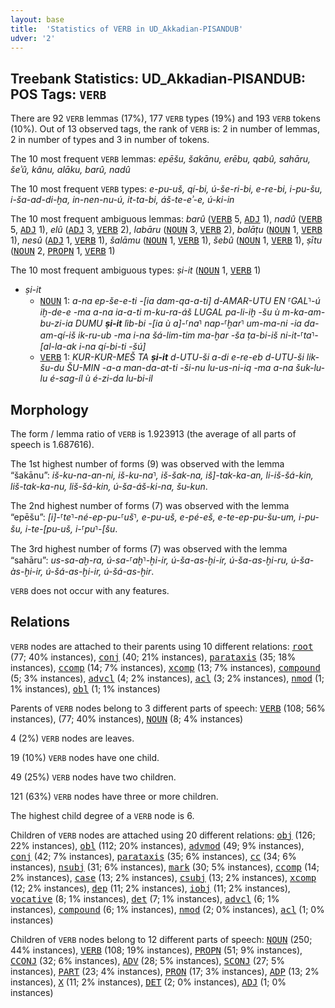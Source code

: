 ```yaml
---
layout: base
title:  'Statistics of VERB in UD_Akkadian-PISANDUB'
udver: '2'
---
```


## Treebank Statistics: UD_Akkadian-PISANDUB: POS Tags: `VERB`

There are 92 `VERB` lemmas (17%), 177 `VERB` types (19%) and 193 `VERB` tokens (10%).
Out of 13 observed tags, the rank of `VERB` is: 2 in number of lemmas, 2 in number of types and 3 in number of tokens.

The 10 most frequent `VERB` lemmas: <em>epēšu, šakānu, erēbu, qabû, sahāru, šeʾû, kânu, alāku, barû, nadû</em>

The 10 most frequent `VERB` types:  <em>e-pu-uš, qí-bi, ú-še-ri-bi, e-re-bi, i-pu-šu, i-ša-ad-di-ḫa, in-nen-nu-ú, it-ta-bi, áš-te-eʾ-e, ú-ki-in</em>

The 10 most frequent ambiguous lemmas: <em>barû</em> (<tt><a href="akk_pisandub-pos-VERB.html">VERB</a></tt> 5, <tt><a href="akk_pisandub-pos-ADJ.html">ADJ</a></tt> 1), <em>nadû</em> (<tt><a href="akk_pisandub-pos-VERB.html">VERB</a></tt> 5, <tt><a href="akk_pisandub-pos-ADJ.html">ADJ</a></tt> 1), <em>elû</em> (<tt><a href="akk_pisandub-pos-ADJ.html">ADJ</a></tt> 3, <tt><a href="akk_pisandub-pos-VERB.html">VERB</a></tt> 2), <em>labāru</em> (<tt><a href="akk_pisandub-pos-NOUN.html">NOUN</a></tt> 3, <tt><a href="akk_pisandub-pos-VERB.html">VERB</a></tt> 2), <em>balāṭu</em> (<tt><a href="akk_pisandub-pos-NOUN.html">NOUN</a></tt> 1, <tt><a href="akk_pisandub-pos-VERB.html">VERB</a></tt> 1), <em>nesû</em> (<tt><a href="akk_pisandub-pos-ADJ.html">ADJ</a></tt> 1, <tt><a href="akk_pisandub-pos-VERB.html">VERB</a></tt> 1), <em>šalāmu</em> (<tt><a href="akk_pisandub-pos-NOUN.html">NOUN</a></tt> 1, <tt><a href="akk_pisandub-pos-VERB.html">VERB</a></tt> 1), <em>šebû</em> (<tt><a href="akk_pisandub-pos-NOUN.html">NOUN</a></tt> 1, <tt><a href="akk_pisandub-pos-VERB.html">VERB</a></tt> 1), <em>ṣītu</em> (<tt><a href="akk_pisandub-pos-NOUN.html">NOUN</a></tt> 2, <tt><a href="akk_pisandub-pos-PROPN.html">PROPN</a></tt> 1, <tt><a href="akk_pisandub-pos-VERB.html">VERB</a></tt> 1)

The 10 most frequent ambiguous types:  <em>ṣi-it</em> (<tt><a href="akk_pisandub-pos-NOUN.html">NOUN</a></tt> 1, <tt><a href="akk_pisandub-pos-VERB.html">VERB</a></tt> 1)


* <em>ṣi-it</em>
  * <tt><a href="akk_pisandub-pos-NOUN.html">NOUN</a></tt> 1: <em>a-na ep-še-e-ti -[ia dam-qa-a-ti] d-AMAR-UTU EN ⸢GAL⸣-ú iḫ-de-e -ma a-na ia-a-ti m-ku-ra-áš LUGAL pa-li-iḫ -šu ù m-ka-am-bu-zi-ia DUMU <b>ṣi-it</b> lìb-bi -[ia ù a]-⸢na⸣ nap-⸢ḫar⸣ um-ma-ni -ia da-am-qí-iš ik-ru-ub -ma i-na šá-lim-tim ma-ḫar -ša ṭa-bi-iš ni-it-⸢ta⸣-[al-la-ak i-na qí-bi-ti -šú]</em>
  * <tt><a href="akk_pisandub-pos-VERB.html">VERB</a></tt> 1: <em>KUR-KUR-MEŠ TA <b>ṣi-it</b> d-UTU-ši a-di e-re-eb d-UTU-ši lik-šu-du ŠU-MIN -a-a man-da-at-ti -ši-nu lu-us-ni-iq -ma a-na šuk-lu-lu é-sag-íl ù é-zi-da lu-bi-il</em>

## Morphology

The form / lemma ratio of `VERB` is 1.923913 (the average of all parts of speech is 1.687616).

The 1st highest number of forms (9) was observed with the lemma “šakānu”: <em>iš-ku-na-an-ni, iš-ku-na⸣, iš-šak-na, iš]-tak-ka-an, li-iš-šá-kin, liš-tak-ka-nu, liš-šá-kin, ú-ša-áš-ki-na, šu-kun</em>.

The 2nd highest number of forms (7) was observed with the lemma “epēšu”: <em>[i]-⸢te⸣-né-ep-pu-⸢uš⸣, e-pu-uš, e-pé-eš, e-te-ep-pu-šu-um, i-pu-šu, i-te-[pu-uš, i-⸢pu⸣-[šu</em>.

The 3rd highest number of forms (7) was observed with the lemma “sahāru”: <em>us-sa-aḫ-ra, ú-sa-⸢aḫ⸣-ḫi-ir, ú-ša-as-ḫi-ir, ú-ša-as-ḫi-ru, ú-ša-às-ḫi-ir, ú-šá-as-ḫi-ir, ú-šá-as-ḫir</em>.

`VERB` does not occur with any features.


## Relations

`VERB` nodes are attached to their parents using 10 different relations: <tt><a href="akk_pisandub-dep-root.html">root</a></tt> (77; 40% instances), <tt><a href="akk_pisandub-dep-conj.html">conj</a></tt> (40; 21% instances), <tt><a href="akk_pisandub-dep-parataxis.html">parataxis</a></tt> (35; 18% instances), <tt><a href="akk_pisandub-dep-ccomp.html">ccomp</a></tt> (14; 7% instances), <tt><a href="akk_pisandub-dep-xcomp.html">xcomp</a></tt> (13; 7% instances), <tt><a href="akk_pisandub-dep-compound.html">compound</a></tt> (5; 3% instances), <tt><a href="akk_pisandub-dep-advcl.html">advcl</a></tt> (4; 2% instances), <tt><a href="akk_pisandub-dep-acl.html">acl</a></tt> (3; 2% instances), <tt><a href="akk_pisandub-dep-nmod.html">nmod</a></tt> (1; 1% instances), <tt><a href="akk_pisandub-dep-obl.html">obl</a></tt> (1; 1% instances)

Parents of `VERB` nodes belong to 3 different parts of speech: <tt><a href="akk_pisandub-pos-VERB.html">VERB</a></tt> (108; 56% instances),  (77; 40% instances), <tt><a href="akk_pisandub-pos-NOUN.html">NOUN</a></tt> (8; 4% instances)

4 (2%) `VERB` nodes are leaves.

19 (10%) `VERB` nodes have one child.

49 (25%) `VERB` nodes have two children.

121 (63%) `VERB` nodes have three or more children.

The highest child degree of a `VERB` node is 6.

Children of `VERB` nodes are attached using 20 different relations: <tt><a href="akk_pisandub-dep-obj.html">obj</a></tt> (126; 22% instances), <tt><a href="akk_pisandub-dep-obl.html">obl</a></tt> (112; 20% instances), <tt><a href="akk_pisandub-dep-advmod.html">advmod</a></tt> (49; 9% instances), <tt><a href="akk_pisandub-dep-conj.html">conj</a></tt> (42; 7% instances), <tt><a href="akk_pisandub-dep-parataxis.html">parataxis</a></tt> (35; 6% instances), <tt><a href="akk_pisandub-dep-cc.html">cc</a></tt> (34; 6% instances), <tt><a href="akk_pisandub-dep-nsubj.html">nsubj</a></tt> (31; 6% instances), <tt><a href="akk_pisandub-dep-mark.html">mark</a></tt> (30; 5% instances), <tt><a href="akk_pisandub-dep-ccomp.html">ccomp</a></tt> (14; 2% instances), <tt><a href="akk_pisandub-dep-case.html">case</a></tt> (13; 2% instances), <tt><a href="akk_pisandub-dep-csubj.html">csubj</a></tt> (13; 2% instances), <tt><a href="akk_pisandub-dep-xcomp.html">xcomp</a></tt> (12; 2% instances), <tt><a href="akk_pisandub-dep-dep.html">dep</a></tt> (11; 2% instances), <tt><a href="akk_pisandub-dep-iobj.html">iobj</a></tt> (11; 2% instances), <tt><a href="akk_pisandub-dep-vocative.html">vocative</a></tt> (8; 1% instances), <tt><a href="akk_pisandub-dep-det.html">det</a></tt> (7; 1% instances), <tt><a href="akk_pisandub-dep-advcl.html">advcl</a></tt> (6; 1% instances), <tt><a href="akk_pisandub-dep-compound.html">compound</a></tt> (6; 1% instances), <tt><a href="akk_pisandub-dep-nmod.html">nmod</a></tt> (2; 0% instances), <tt><a href="akk_pisandub-dep-acl.html">acl</a></tt> (1; 0% instances)

Children of `VERB` nodes belong to 12 different parts of speech: <tt><a href="akk_pisandub-pos-NOUN.html">NOUN</a></tt> (250; 44% instances), <tt><a href="akk_pisandub-pos-VERB.html">VERB</a></tt> (108; 19% instances), <tt><a href="akk_pisandub-pos-PROPN.html">PROPN</a></tt> (51; 9% instances), <tt><a href="akk_pisandub-pos-CCONJ.html">CCONJ</a></tt> (32; 6% instances), <tt><a href="akk_pisandub-pos-ADV.html">ADV</a></tt> (28; 5% instances), <tt><a href="akk_pisandub-pos-SCONJ.html">SCONJ</a></tt> (27; 5% instances), <tt><a href="akk_pisandub-pos-PART.html">PART</a></tt> (23; 4% instances), <tt><a href="akk_pisandub-pos-PRON.html">PRON</a></tt> (17; 3% instances), <tt><a href="akk_pisandub-pos-ADP.html">ADP</a></tt> (13; 2% instances), <tt><a href="akk_pisandub-pos-X.html">X</a></tt> (11; 2% instances), <tt><a href="akk_pisandub-pos-DET.html">DET</a></tt> (2; 0% instances), <tt><a href="akk_pisandub-pos-ADJ.html">ADJ</a></tt> (1; 0% instances)

